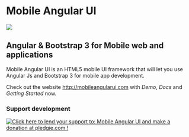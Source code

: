 # Mobile Angular UI

![](http://localhost:8080/assets/img/phone.png)

## Angular &amp; Bootstrap 3 for Mobile web and applications

Mobile Angular UI is an HTML5 mobile UI framework that will let you use Angular Js and Bootstrap 3 for mobile app development.

Check out the website http://mobileangularui.com with *Demo*, *Docs* and *Getting Started* now.

### Support development

<a href='https://pledgie.com/campaigns/24868'><img alt='Click here to lend your support to: Mobile Angular UI and make a donation at pledgie.com !' src='https://pledgie.com/campaigns/24868.png?skin_name=chrome' border='0' ></a>
